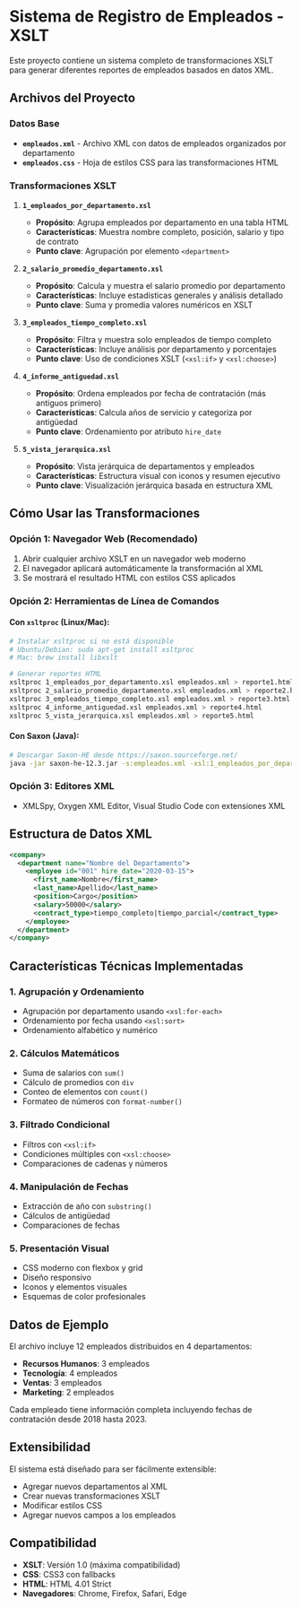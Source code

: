 # Sistema de Registro de Empleados - XSLT

Este proyecto contiene un sistema completo de transformaciones XSLT para generar diferentes reportes de empleados basados en datos XML.

## Archivos del Proyecto

### Datos Base
- **`empleados.xml`** - Archivo XML con datos de empleados organizados por departamento
- **`empleados.css`** - Hoja de estilos CSS para las transformaciones HTML

### Transformaciones XSLT

1. **`1_empleados_por_departamento.xsl`**
   - **Propósito**: Agrupa empleados por departamento en una tabla HTML
   - **Características**: Muestra nombre completo, posición, salario y tipo de contrato
   - **Punto clave**: Agrupación por elemento `<department>`

2. **`2_salario_promedio_departamento.xsl`**
   - **Propósito**: Calcula y muestra el salario promedio por departamento
   - **Características**: Incluye estadísticas generales y análisis detallado
   - **Punto clave**: Suma y promedia valores numéricos en XSLT

3. **`3_empleados_tiempo_completo.xsl`**
   - **Propósito**: Filtra y muestra solo empleados de tiempo completo
   - **Características**: Incluye análisis por departamento y porcentajes
   - **Punto clave**: Uso de condiciones XSLT (`<xsl:if>` y `<xsl:choose>`)

4. **`4_informe_antiguedad.xsl`**
   - **Propósito**: Ordena empleados por fecha de contratación (más antiguos primero)
   - **Características**: Calcula años de servicio y categoriza por antigüedad
   - **Punto clave**: Ordenamiento por atributo `hire_date`

5. **`5_vista_jerarquica.xsl`**
   - **Propósito**: Vista jerárquica de departamentos y empleados
   - **Características**: Estructura visual con iconos y resumen ejecutivo
   - **Punto clave**: Visualización jerárquica basada en estructura XML

## Cómo Usar las Transformaciones

### Opción 1: Navegador Web (Recomendado)
1. Abrir cualquier archivo XSLT en un navegador web moderno
2. El navegador aplicará automáticamente la transformación al XML
3. Se mostrará el resultado HTML con estilos CSS aplicados

### Opción 2: Herramientas de Línea de Comandos

#### Con `xsltproc` (Linux/Mac):
```bash
# Instalar xsltproc si no está disponible
# Ubuntu/Debian: sudo apt-get install xsltproc
# Mac: brew install libxslt

# Generar reportes HTML
xsltproc 1_empleados_por_departamento.xsl empleados.xml > reporte1.html
xsltproc 2_salario_promedio_departamento.xsl empleados.xml > reporte2.html
xsltproc 3_empleados_tiempo_completo.xsl empleados.xml > reporte3.html
xsltproc 4_informe_antiguedad.xsl empleados.xml > reporte4.html
xsltproc 5_vista_jerarquica.xsl empleados.xml > reporte5.html
```

#### Con Saxon (Java):
```bash
# Descargar Saxon-HE desde https://saxon.sourceforge.net/
java -jar saxon-he-12.3.jar -s:empleados.xml -xsl:1_empleados_por_departamento.xsl -o:reporte1.html
```

### Opción 3: Editores XML
- XMLSpy, Oxygen XML Editor, Visual Studio Code con extensiones XML

## Estructura de Datos XML

```xml
<company>
  <department name="Nombre del Departamento">
    <employee id="001" hire_date="2020-03-15">
      <first_name>Nombre</first_name>
      <last_name>Apellido</last_name>
      <position>Cargo</position>
      <salary>50000</salary>
      <contract_type>tiempo_completo|tiempo_parcial</contract_type>
    </employee>
  </department>
</company>
```

## Características Técnicas Implementadas

### 1. Agrupación y Ordenamiento
- Agrupación por departamento usando `<xsl:for-each>`
- Ordenamiento por fecha usando `<xsl:sort>`
- Ordenamiento alfabético y numérico

### 2. Cálculos Matemáticos
- Suma de salarios con `sum()`
- Cálculo de promedios con `div`
- Conteo de elementos con `count()`
- Formateo de números con `format-number()`

### 3. Filtrado Condicional
- Filtros con `<xsl:if>`
- Condiciones múltiples con `<xsl:choose>`
- Comparaciones de cadenas y números

### 4. Manipulación de Fechas
- Extracción de año con `substring()`
- Cálculos de antigüedad
- Comparaciones de fechas

### 5. Presentación Visual
- CSS moderno con flexbox y grid
- Diseño responsivo
- Iconos y elementos visuales
- Esquemas de color profesionales

## Datos de Ejemplo

El archivo incluye 12 empleados distribuidos en 4 departamentos:
- **Recursos Humanos**: 3 empleados
- **Tecnología**: 4 empleados  
- **Ventas**: 3 empleados
- **Marketing**: 2 empleados

Cada empleado tiene información completa incluyendo fechas de contratación desde 2018 hasta 2023.

## Extensibilidad

El sistema está diseñado para ser fácilmente extensible:
- Agregar nuevos departamentos al XML
- Crear nuevas transformaciones XSLT
- Modificar estilos CSS
- Agregar nuevos campos a los empleados

## Compatibilidad

- **XSLT**: Versión 1.0 (máxima compatibilidad)
- **CSS**: CSS3 con fallbacks
- **HTML**: HTML 4.01 Strict
- **Navegadores**: Chrome, Firefox, Safari, Edge
